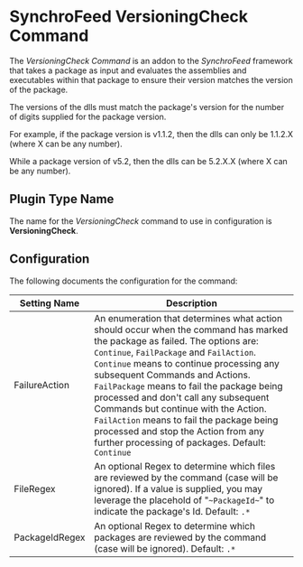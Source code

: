 # SynchroFeed VersioningCheck Command

The *VersioningCheck Command* is an addon to the *SynchroFeed* framework that takes a package as input and evaluates the assemblies and executables within that package to ensure their version matches the version of the package.

The versions of the dlls must match the package's version for the number of digits supplied for the package version.

For example, if the package version is v1.1.2, then the dlls can only be 1.1.2.X (where X can be any number).

While a package version of v5.2, then the dlls can be 5.2.X.X (where X can be any number).

## Plugin Type Name

The name for the *VersioningCheck* command to use in configuration is **VersioningCheck**.

## Configuration

The following documents the configuration for the command:

| Setting Name             | Description |
|--------------------------|-------------|
| FailureAction            | An enumeration that determines what action should occur when the command has marked the package as failed. The options are: `Continue`, `FailPackage` and `FailAction`.  `Continue` means to continue processing any subsequent Commands and Actions. `FailPackage` means to fail the package being processed and don't call any subsequent Commands but continue with the Action. `FailAction` means to fail the package being processed and stop the Action from any further processing of packages. Default: `Continue` |
| FileRegex                | An optional Regex to determine which files are reviewed by the command (case will be ignored).  If a value is supplied, you may leverage the placehold of "`~PackageId~`" to indicate the package's Id.  Default: `.*` |
| PackageIdRegex           | An optional Regex to determine which packages are reviewed by the command (case will be ignored).  Default: `.*` |